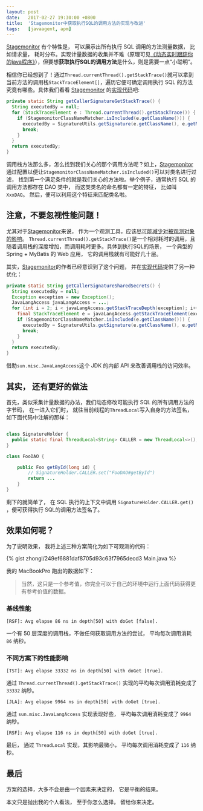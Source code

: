 ```yaml
---
layout:	post
date:	2017-02-27 19:30:00 +0800
title:	'Stagemonitor中获取执行SQL的调用方法的实现与改进'
tags:	[javaagent, apm]
---
```


[Stagemonitor][sm] 有个特性是， 可以展示出所有执行 SQL 调用的方法测量数据， 比如请求量， 耗时分布。实现计量数据的收集并不难（原理可见[《动态实时跟踪你的java程序》](https://zhongl.github.io/2011/08/15/trace-your-java-program-at-runtime/)），但要想**获取执行SQL的调用方法**是什么，则是需要一点“小聪明”。

相信你已经想到了！通过`Thread.currentThread().getStackTrace()`就可以拿到当前方法的调用栈`StackTraceElement[]`，遍历它便可确定调用执行 SQL 的方法究竟有哪些。具体我们看看 [Stagemonitor][sm] 的[实现代码][cu]吧:

<!--more-->

```java
private static String getCallerSignatureGetStackTrace() {
  String executedBy = null;
  for (StackTraceElement e : Thread.currentThread().getStackTrace()) {
	if (StagemonitorClassNameMatcher.isIncluded(e.getClassName())) {
      executedBy = SignatureUtils.getSignature(e.getClassName(), e.getMethodName());
      break;
    }
  }
  return executedBy;
}
```

调用栈方法那么多，怎么找到我们关心的那个调用方法呢？如上，[Stagemonitor][sm]通过配置以便让`StagemonitorClassNameMatcher.isIncluded()`可以对类名进行过滤， 找到第一个满足条件的就是我们关心的方法啦。举个例子，通常执行 SQL 的调用方法都存在 DAO 类中， 而这类类名的命名都有一定的特征， 比如叫`XxxDAO`。 然后，便可以利用这个特征来匹配类名啦。

## 注意，不要忽视性能问题！

尤其对于[Stagemonitor][sm]来说， 作为一个观测工具，应该[尽可能减少对被观测对象的影响](https://zh.wikipedia.org/wiki/%E8%A7%82%E6%B5%8B%E8%80%85%E6%95%88%E5%BA%94)。 `Thread.currentThread().getStackTrace()`是一个相对耗时的调用，且随着调用栈的深度增加，而调用耗时更多。具体到执行SQL的场景， 一个典型的 Spring + MyBatis 的 Web 应用， 它的调用栈就有可能好几十层。

其实，[Stagemonitor][sm]的作者已经意识到了这个问题， 并在[实现代码][cu]提供了另一种优化：

```java
private static String getCallerSignatureSharedSecrets() {
  String executedBy = null;
  Exception exception = new Exception();
  JavaLangAccess javaLangAccess = ...;
  for (int i = 2; i < javaLangAccess.getStackTraceDepth(exception); i++) {
    final StackTraceElement e = javaLangAccess.getStackTraceElement(exception, i);
    if (StagemonitorClassNameMatcher.isIncluded(e.getClassName())) {
      executedBy = SignatureUtils.getSignature(e.getClassName(), e.getMethodName());
      break;
    }
  }
  return executedBy;
}
```

借助`sun.misc.JavaLangAccess`这个 JDK 的内部 API 来改善调用栈的访问效率。

## 其实， 还有更好的做法

首先，类似采集计量数据的办法，我们动态修改可能执行 SQL 的所有调用方法的字节码， 在一进入它们时， 就往当前线程的`ThreadLocal`写入自身的方法签名，如下面代码中注解的那样：

```java

class SignatureHolder {
  public static final ThreadLocal<String> CALLER = new ThreadLocal<>();
}

class FooDAO {

    public Foo getById(long id) {
        // SignatureHolder.CALLER.set("FooDAO#getById")
        return ...
    }
}
```

剩下的就简单了， 在 SQL 执行的上下文中调用 `SignatureHolder.CALLER.get()` ，便可获得执行 SQL的调用方法签名了。

## 效果如何呢？

为了说明效果， 我将上述三种方案简化为如下可观测的代码：

{% gist zhongl/249ef6881daf8705d93c63f7965decd3 Main.java %}

我的 MacBookPro 跑出的数据如下：

> 当然，这只是一个参考值，你完全可以于自己的环境中运行上面代码获得更有参考价值的数据。

### 基线性能

```
[RSF]: Avg elapse 86 ns in depth[50] with doGet [false].
```

一个有 50 层深度的调用栈，不做任何获取调用方法的尝试， 平均每次调用消耗 `86` 纳秒。

### 不同方案下的性能影响

```
[TST]: Avg elapse 33332 ns in depth[50] with doGet [true].
```

通过 `Thread.currentThread().getStackTrace()` 实现的平均每次调用消耗变成了 `33332` 纳秒。

```
[JLA]: Avg elapse 9964 ns in depth[50] with doGet [true].
```

通过 `sun.misc.JavaLangAccess` 实现表现好些， 平均每次调用消耗变成了 `9964` 纳秒。

```
[RSF]: Avg elapse 116 ns in depth[50] with doGet [true].
```

最后， 通过 `ThreadLocal` 实现，其影响最微小， 平均每次调用消耗变成了 `116` 纳秒。

## 最后

方案的选择，大多不会是由一个因素来决定的， 它是平衡的结果。

本文只是抛出我的个人看法， 至于你怎么选择， 留给你来决定。

[sm]:https://github.com/stagemonitor/stagemonitor
[cu]:https://github.com/stagemonitor/stagemonitor/blob/master/stagemonitor-core/src/main/java/org/stagemonitor/core/instrument/CallerUtil.java


